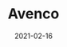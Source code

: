 ---
title: Avenco
description: This theme was specially created to help show your work in a simple yet creative way.
image: '/assets/img/projects/avenco-preview.jpg'
price: 79
home: https://jekyllthemes.io/theme/avenco-portfolio-jekyll-theme
demo: https://avenco.netlify.app/
date: 2021-02-16
---